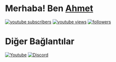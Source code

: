   # Merhaba! Ben [Ahmet](https://discord.com/invite/SANuqz8vNq) 
  <a href="https://www.youtube.com/c/Chrome85?sub_confirmation=1">
    <img alt="youtube subscribers" title="Youtube Kanalıma Abone Ol" src="https://img.shields.io/youtube/channel/subscribers/UCVZnzpfbI_G4iaDVuezHIVQ?color=%23E05D44&label=ABONEOL&logo=youtube&style=for-the-badge&labelColor=CE4630"/></a> 
    <a href="https://www.youtube.com/c/Chrome85">
   <img alt="youtube views" title="YouTube İzlenme Sayım" src="https://img.shields.io/youtube/channel/views/UCVZnzpfbI_G4iaDVuezHIVQ?color=%23E1AD0E&logo=youtube&style=for-the-badge&labelColor=C79600"/></a> 
  <a href="https://github.com/Chrome85">
    <img alt="followers" title="Github'dan Takip Et" src="https://img.shields.io/github/followers/Chrome85?color=236ad3&labelColor=1155ba&style=for-the-badge&logo=github&label=TakipEt"/></a>
</p>

# Diğer Bağlantılar

[![Youtube](https://img.shields.io/badge/-YouTube-red?style=for-the-badge&logo=youtube&logoColor=white)](https://www.youtube.com/c/Chrome85%C3%A7)
[![Discord](https://img.shields.io/badge/Discord-7289DA?style=for-the-badge&logo=discord&logoColor=white)](https://discord.com/invite/SANuqz8vNq)


